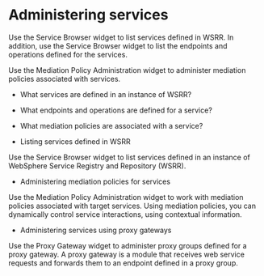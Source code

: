 <!-- image -->

# Administering services

Use the Service Browser widget to list services defined in WSRR. In
addition, use the Service Browser widget to list the endpoints and operations
defined for the services.

Use the Mediation Policy Administration widget to administer mediation
policies associated with services.

- What services are defined in an instance of WSRR?
- What endpoints and operations are defined for a service?
- What mediation policies are associated with a service?

- Listing services defined in WSRR

Use the Service Browser widget to list services defined in an instance of WebSphere Service Registry and Repository (WSRR).
- Administering mediation policies for services

Use the Mediation Policy Administration widget to work with mediation policies associated with target services. Using mediation policies, you can dynamically control service interactions, using contextual information.
- Administering services using proxy gateways

Use the Proxy Gateway widget to administer proxy groups defined for a proxy gateway. A proxy gateway is a module that receives web service requests and forwards them to an endpoint defined in a proxy group.